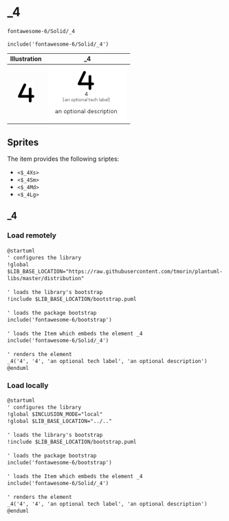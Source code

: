 # _4


```text
fontawesome-6/Solid/_4
```

```text
include('fontawesome-6/Solid/_4')
```



| Illustration | _4 |
| :---: | :---: |
| ![illustration for Illustration](../../fontawesome-6/Solid/_4.png) | ![illustration for _4](../../fontawesome-6/Solid/_4.Local.png) |



## Sprites
The item provides the following sriptes:

- `<$_4Xs>`
- `<$_4Sm>`
- `<$_4Md>`
- `<$_4Lg>`





## _4

### Load remotely
```plantuml
@startuml
' configures the library
!global $LIB_BASE_LOCATION="https://raw.githubusercontent.com/tmorin/plantuml-libs/master/distribution"

' loads the library's bootstrap
!include $LIB_BASE_LOCATION/bootstrap.puml

' loads the package bootstrap
include('fontawesome-6/bootstrap')

' loads the Item which embeds the element _4
include('fontawesome-6/Solid/_4')

' renders the element
_4('4', '4', 'an optional tech label', 'an optional description')
@enduml
```

### Load locally
```plantuml
@startuml
' configures the library
!global $INCLUSION_MODE="local"
!global $LIB_BASE_LOCATION="../.."

' loads the library's bootstrap
!include $LIB_BASE_LOCATION/bootstrap.puml

' loads the package bootstrap
include('fontawesome-6/bootstrap')

' loads the Item which embeds the element _4
include('fontawesome-6/Solid/_4')

' renders the element
_4('4', '4', 'an optional tech label', 'an optional description')
@enduml
```

